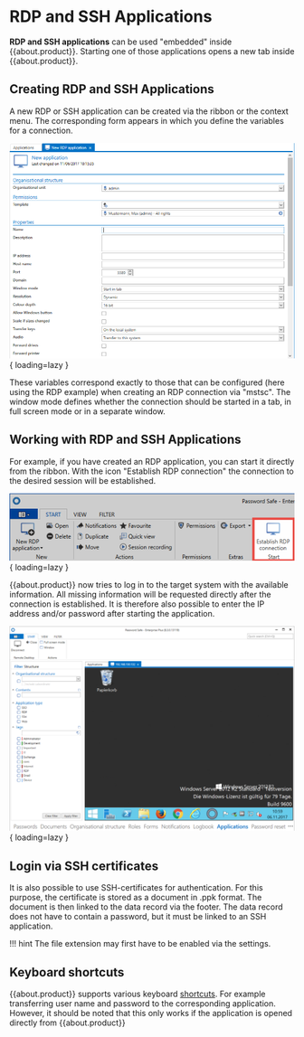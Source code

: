 # RDP and SSH Applications

**RDP and SSH applications** can be used "embedded" inside {{about.product}}. Starting one of those applications opens a new tab inside {{about.product}}.

## Creating RDP and SSH Applications

A new RDP or SSH application can be created via the ribbon or the context menu. The corresponding form appears in which you define the variables for a connection.

![picture new application](/assets/en/client_modules/applications/rdp_and_ssh_applications/rdp_and_ssh_applications_1.png){ loading=lazy }

These variables correspond exactly to those that can be configured (here using the RDP example) when creating an RDP connection via "mstsc". The window mode defines whether the connection should be started in a tab, in full screen mode or in a separate window.

## Working with RDP and SSH Applications

For example, if you have created an RDP application, you can start it directly from the ribbon. With the icon "Establish RDP connection" the connection to the desired session will be established.

![picture button establish connection](/assets/en/client_modules/applications/rdp_and_ssh_applications/rdp_and_ssh_applications_2.png){ loading=lazy }

{{about.product}} now tries to log in to the target system with the available information. All missing information will be requested directly after the connection is established. It is therefore also possible to enter the IP address and/or password after starting the application.

![picture application embedded](/assets/en/client_modules/applications/rdp_and_ssh_applications/rdp_and_ssh_applications_3.png){ loading=lazy }

## Login via SSH certificates

It is also possible to use SSH-certificates for authentication. For this purpose, the certificate is stored as a document in .ppk format. The document is then linked to the data record via the footer. The data record does not have to contain a password, but it must be linked to an SSH application.

!!! hint
    The file extension may first have to be enabled via the settings.

## Keyboard shortcuts

{{about.product}} supports various keyboard [shortcuts]({{url.placeholder}}). For example transferring user name and password to the corresponding application. However, it should be noted that this only works if the application is opened directly from {{about.product}}
